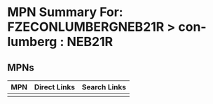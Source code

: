 



# MPN Summary For: FZECONLUMBERGNEB21R > con-lumberg : NEB21R

## MPNs
  

|MPN|Direct Links|Search Links|
| :--- | :--- | :--- |
||||
